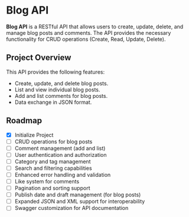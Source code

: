 # Blog API

**Blog API** is a RESTful API that allows users to create, update, delete, and manage blog posts and comments. The API provides the necessary functionality for CRUD operations (Create, Read, Update, Delete).

## Project Overview

This API provides the following features:

- Create, update, and delete blog posts.
- List and view individual blog posts.
- Add and list comments for blog posts.
- Data exchange in JSON format.

## Roadmap

- [x] Initialize Project
- [ ] CRUD operations for blog posts
- [ ] Comment management (add and list)
- [ ] User authentication and authorization
- [ ] Category and tag management
- [ ] Search and filtering capabilities
- [ ] Enhanced error handling and validation
- [ ] Like system for comments
- [ ] Pagination and sorting support
- [ ] Publish date and draft management (for blog posts)
- [ ] Expanded JSON and XML support for interoperability
- [ ] Swagger customization for API documentation
